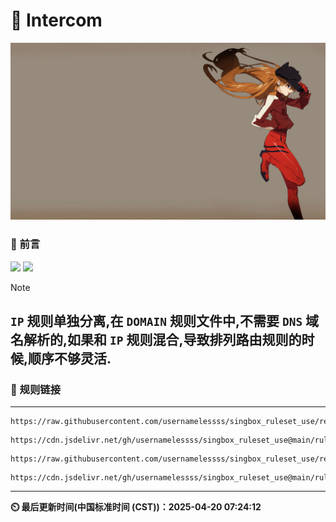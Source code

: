 
# 🧸 Intercom
![](https://raw.githubusercontent.com/usernamelessss/picture-bed/main/images/202504042256831.jpg)
### 📣 前言
![](https://shields.io/badge/-移除重复规则-ff69b4) ![](https://shields.io/badge/-IP&nbsp;规则单独存放不与&nbsp;DOMAIN&nbsp;等混合-green)
> [!NOTE]
**`IP` 规则单独分离,在 `DOMAIN` 规则文件中,不需要 `DNS` 域名解析的,如果和 `IP` 规则混合,导致排列路由规则的时候,顺序不够灵活.**
---

###  🔗 规则链接
---

```url
https://raw.githubusercontent.com/usernamelessss/singbox_ruleset_use/refs/heads/main/rule/Intercom/Intercom_No_IP.json
```

```url
https://cdn.jsdelivr.net/gh/usernamelessss/singbox_ruleset_use@main/rule/Intercom/Intercom_No_IP.json
```

```url
https://raw.githubusercontent.com/usernamelessss/singbox_ruleset_use/refs/heads/main/rule/Intercom/Intercom_No_IP.srs
```

```url
https://cdn.jsdelivr.net/gh/usernamelessss/singbox_ruleset_use@main/rule/Intercom/Intercom_No_IP.srs
```

---
**⏲️ 最后更新时间(中国标准时间 (CST))：2025-04-20 07:24:12**